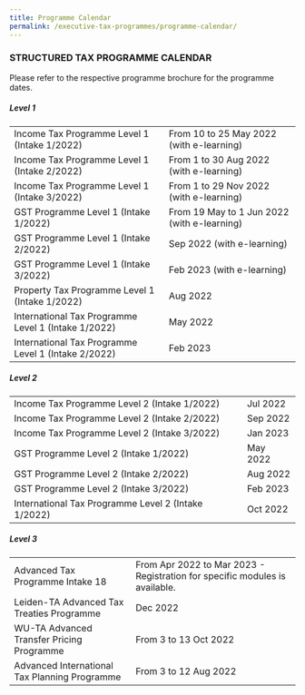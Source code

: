 ```yaml
---
title: Programme Calendar
permalink: /executive-tax-programmes/programme-calendar/
---
```

### **STRUCTURED TAX PROGRAMME CALENDAR**

Please refer to the respective programme brochure for the programme dates.

##### **Level 1**

<table>
  <tr>
    <td>Income Tax Programme Level 1 (Intake 1/2022)</td>
    <td>From 10 to 25 May 2022 (with e-learning)</td>
  </tr> 
  <tr>
    <td>Income Tax Programme Level 1 (Intake 2/2022)</td>
    <td>From 1 to 30 Aug 2022 (with e-learning)</td>
  </tr> 
  <tr>
    <td>Income Tax Programme Level 1 (Intake 3/2022)</td>
    <td>From 1 to 29 Nov 2022 (with e-learning)
</td> 
  </tr>
	<tr>
		<td>GST Programme Level 1 (Intake 1/2022)</td>
    <td>From 19 May to 1 Jun 2022 (with e-learning)<br></td>
    </tr> 
  <tr>
    <td>GST Programme Level 1 (Intake 2/2022)</td>
    <td>Sep 2022 (with e-learning)</td>
  </tr>  
  <tr>
    <td>GST Programme Level 1 (Intake 3/2022)</td>
    <td>Feb 2023 (with e-learning)</td>
  </tr>  
  <tr>
    <td>Property Tax Programme Level 1 (Intake 1/2022)</td>
    <td>Aug 2022</td>
  </tr> 
	<tr>
   <td>International Tax Programme Level 1 (Intake 1/2022)</td>
    <td>May 2022</td>
  </tr>  
  <tr>
    <td>International Tax Programme Level 1 (Intake 2/2022)</td>
    <td>Feb 2023</td>
  </tr>  
</table>

 
##### **Level 2**

<table>
  <tr>
      <td>Income Tax Programme Level 2 (Intake 1/2022)</td>
      <td>Jul 2022</td> 
  </tr>  
  <tr>
      <td>Income Tax Programme Level 2 (Intake 2/2022)</td>
      <td>Sep 2022</td> 
  </tr>  
  <tr>
     <td>Income Tax Programme Level 2 (Intake 3/2022)</td>
      <td>Jan 2023</td> 
  </tr>  
  <tr>
		 <td>GST Programme Level 2 (Intake 1/2022)
		  </td>
      <td>May 2022</td>
	</tr>  
  <tr>
		 <td>GST Programme Level 2 (Intake 2/2022)
		  </td>
      <td>Aug 2022</td>
  </tr>  
  <tr>
      <td>GST Programme Level 2 (Intake 3/2022)</td>
      <td>Feb 2023</td> 
  </tr>  
  <tr>
     <td>International Tax Programme Level 2 (Intake 1/2022)</td>
      <td>Oct 2022</td>
   </tr>  
</table>

 
##### **Level 3**

<table>
  <tr>
    <td>Advanced Tax Programme Intake 18</td>
    <td>From Apr 2022 to Mar 2023 - Registration for specific modules is available.</td> 
  </tr>  
  <tr>
    <td>Leiden-TA Advanced Tax Treaties Programme </td>
    <td>Dec 2022</td>
 </tr>  
  <tr>
   <td>WU-TA Advanced Transfer Pricing Programme</td>
    <td>From 3 to 13 Oct 2022 </td>
  </tr>  
  <tr>
   <td>Advanced International Tax Planning Programme</td>
    <td>From 3 to 12 Aug 2022 </td>
  </tr>  
</table>